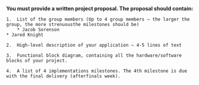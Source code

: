 <b>You must provide a written project proposal. The proposal should contain:</b>

    1.  List of the group members (Up to 4 group members – the larger the group, the more strenuousthe milestones should be)
    	* Jacob Sorenson
	* Jared Knight
	
    2.  High-level description of your application – 4-5 lines of text

    3.  Functional block diagram, containing all the hardware/software blocks of your project.

    4.  A list of 4 implementations milestones. The 4th milestone is due with the final delivery (afterfinals week).